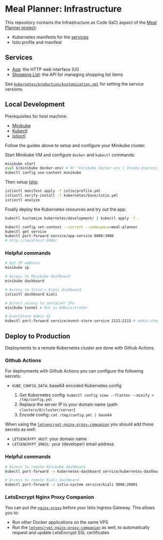 # Meal Planner: Infrastructure

This repository contains the Infrastructure as Code (IaC) aspect of the [Meal Planner project](https://github.com/users/mauvm/projects/1):

- Kubernetes manifests for the [services](services)
- Istio profile and manifest

## Services

- [App](https://github.com/mauvm/meal-planner-app/): the HTTP web interface (UI)
- [Shopping List](https://github.com/mauvm/meal-planner-shopping-list/): the API for managing shopping list items

See [`kubernetes/production/kustomization.yml`](kubernetes/production/kustomization.yml) for setting the service versions.

## Local Development

Prerequisites for host machine:

- [Minikube](https://kubernetes.io/docs/tasks/tools/install-minikube/)
- [Kubectl](https://kubernetes.io/docs/tasks/tools/install-kubectl/)
- [Istioctl](https://github.com/istio/istio/releases/)

Follow the guides above to setup and configure your Minikube cluster.

Start Minikube VM and configure `docker` and `kubectl` commands:

```bash
minikube start
eval $(minikube docker-env) # Or "minikube docker-env | Invoke-Expression" on Windows
kubectl config use-context minikube
```

Then setup [Istio](https://istio.io/):

```bash
istioctl manifest apply -f istio/profile.yml
istioctl verify-install -f kubernetes/base/istio.yml
istioctl analyze
```

Finally deploy the Kubernetes resources and try out the app:

```bash
kubectl kustomize kubernetes/development/ | kubectl apply -f -

kubectl config set-context --current --namespace=meal-planner
kubectl get service
kubectl port-forward service/app-service 8080:3000
# http://localhost:8080/
```

### Helpful commands

```bash
# Get IP address
minikube ip

# Access to Minikube dashboard
minikube dashboard

# Access to Istio's Kiali dashboard
istioctl dashboard kiali

# Direct access to container IPs
minikube tunnel # Run as Administrator

# EventStore Admin UI
kubectl port-forward service/event-store-service 2113:2113 # admin:changeit
```

## Deploy to Production

Deployments to a remote Kubernetes cluster are done with Github Actions.

### Github Actions

For deployments with Github Actions you can configure the following secrets:

- `KUBE_CONFIG_DATA`: base64 encoded Kubernetes config

  1. Get Kubernetes config: `kubectl config view --flatten --minify > /tmp/config.yml`
  2. Replace the server IP to your domain name (path: `clusters/0/cluster/server`)
  3. Encode config: `cat /tmp/config.yml | base64`

When using the [`letsencrypt-nginx-proxy-companion`](letsencrypt-nginx-proxy-companion) you should add these secrets as well:

- `LETSENCRYPT_HOST`: your domain name
- `LETSENCRYPT_EMAIL`: your (developer) email address

### Helpful commands

```bash
# Access to remote Minikube dashboard
kubectl port-forward -n kubernetes-dashboard service/kubernetes-dashboard 8080:80

# Access to remote Kiali dashboard
kubectl port-forward -n istio-system service/kiali 9000:20001
```

### LetsEncrypt Nginx Proxy Companion

You can put the [`nginx-proxy`](https://github.com/nginx-proxy/nginx-proxy) before your Istio Ingress Gateway. This allows you to:

- Run other Docker applications on the same VPS
- Run the [`letsencrypt-nginx-proxy-companion`](https://github.com/nginx-proxy/docker-letsencrypt-nginx-proxy-companion) as well, to automatically request and update LetsEncrypt SSL certificates

